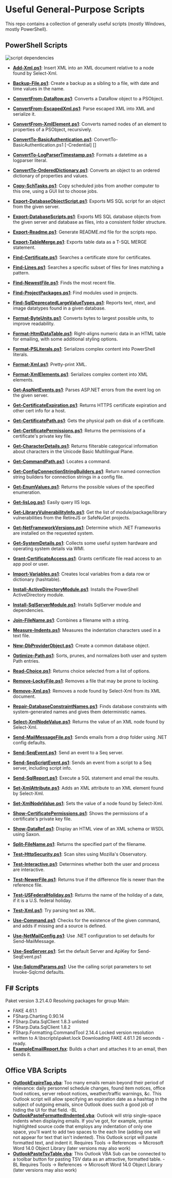 ﻿Useful General-Purpose Scripts
==============================
This repo contains a collection of generally useful scripts (mostly Windows, mostly PowerShell).

PowerShell Scripts
------------------
![script dependencies](dependencies.png)

- **[Add-Xml.ps1](Add-Xml.ps1)**: Insert XML into an XML document relative to a node found by Select-Xml.
- **[Backup-File.ps1](Backup-File.ps1)**: Create a backup as a sibling to a file, with date and time values in the name.
- **[ConvertFrom-DataRow.ps1](ConvertFrom-DataRow.ps1)**: Converts a DataRow object to a PSObject.
- **[ConvertFrom-EscapedXml.ps1](ConvertFrom-EscapedXml.ps1)**: Parse escaped XML into XML and serialize it.
- **[ConvertFrom-XmlElement.ps1](ConvertFrom-XmlElement.ps1)**: Converts named nodes of an element to properties of a PSObject, recursively.
- **[ConvertTo-BasicAuthentication.ps1](ConvertTo-BasicAuthentication.ps1)**: ConvertTo-BasicAuthentication.ps1 [-Credential] <pscredential> [<CommonParameters>]

- **[ConvertTo-LogParserTimestamp.ps1](ConvertTo-LogParserTimestamp.ps1)**: Formats a datetime as a logparser literal.
- **[ConvertTo-OrderedDictionary.ps1](ConvertTo-OrderedDictionary.ps1)**: Converts an object to an ordered dictionary of properties and values.
- **[Copy-SchTasks.ps1](Copy-SchTasks.ps1)**: Copy scheduled jobs from another computer to this one, using a GUI list to choose jobs.
- **[Export-DatabaseObjectScript.ps1](Export-DatabaseObjectScript.ps1)**: Exports MS SQL script for an object from the given server.
- **[Export-DatabaseScripts.ps1](Export-DatabaseScripts.ps1)**: Exports MS SQL database objects from the given server and database as files, into a consistent folder structure.
- **[Export-Readme.ps1](Export-Readme.ps1)**: Generate README.md file for the scripts repo.
- **[Export-TableMerge.ps1](Export-TableMerge.ps1)**: Exports table data as a T-SQL MERGE statement.
- **[Find-Certificate.ps1](Find-Certificate.ps1)**: Searches a certificate store for certificates.
- **[Find-Lines.ps1](Find-Lines.ps1)**: Searches a specific subset of files for lines matching a pattern.
- **[Find-NewestFile.ps1](Find-NewestFile.ps1)**: Finds the most recent file.
- **[Find-ProjectPackages.ps1](Find-ProjectPackages.ps1)**: Find modules used in projects.
- **[Find-SqlDeprecatedLargeValueTypes.ps1](Find-SqlDeprecatedLargeValueTypes.ps1)**: Reports text, ntext, and image datatypes found in a given database.
- **[Format-ByteUnits.ps1](Format-ByteUnits.ps1)**: Converts bytes to largest possible units, to improve readability.
- **[Format-HtmlDataTable.ps1](Format-HtmlDataTable.ps1)**: Right-aligns numeric data in an HTML table for emailing, with some additional styling options.
- **[Format-PSLiterals.ps1](Format-PSLiterals.ps1)**: Serializes complex content into PowerShell literals.
- **[Format-Xml.ps1](Format-Xml.ps1)**: Pretty-print XML.
- **[Format-XmlElements.ps1](Format-XmlElements.ps1)**: Serializes complex content into XML elements.
- **[Get-AspNetEvents.ps1](Get-AspNetEvents.ps1)**: Parses ASP.NET errors from the event log on the given server.
- **[Get-CertificateExpiration.ps1](Get-CertificateExpiration.ps1)**: Returns HTTPS certificate expiration and other cert info for a host.
- **[Get-CertificatePath.ps1](Get-CertificatePath.ps1)**: Gets the physical path on disk of a certificate.
- **[Get-CertificatePermissions.ps1](Get-CertificatePermissions.ps1)**: Returns the permissions of a certificate's private key file.
- **[Get-CharacterDetails.ps1](Get-CharacterDetails.ps1)**: Returns filterable categorical information about characters in the Unicode Basic Multilingual Plane.
- **[Get-CommandPath.ps1](Get-CommandPath.ps1)**: Locates a command.
- **[Get-ConfigConnectionStringBuilders.ps1](Get-ConfigConnectionStringBuilders.ps1)**: Return named connection string builders for connection strings in a config file.
- **[Get-EnumValues.ps1](Get-EnumValues.ps1)**: Returns the possible values of the specified enumeration.
- **[Get-IisLog.ps1](Get-IisLog.ps1)**: Easily query IIS logs.
- **[Get-LibraryVulnerabilityInfo.ps1](Get-LibraryVulnerabilityInfo.ps1)**: Get the list of module/package/library vulnerabilities from the RetireJS or SafeNuGet projects.
- **[Get-NetFrameworkVersions.ps1](Get-NetFrameworkVersions.ps1)**: Determine which .NET Frameworks are installed on the requested system.
- **[Get-SystemDetails.ps1](Get-SystemDetails.ps1)**: Collects some useful system hardware and operating system details via WMI.
- **[Grant-CertificateAccess.ps1](Grant-CertificateAccess.ps1)**: Grants certificate file read access to an app pool or user.
- **[Import-Variables.ps1](Import-Variables.ps1)**: Creates local variables from a data row or dictionary (hashtable).
- **[Install-ActiveDirectoryModule.ps1](Install-ActiveDirectoryModule.ps1)**: Installs the PowerShell ActiveDirectory module.
- **[Install-SqlServerModule.ps1](Install-SqlServerModule.ps1)**: Installs SqlServer module and dependencies.
- **[Join-FileName.ps1](Join-FileName.ps1)**: Combines a filename with a string.
- **[Measure-Indents.ps1](Measure-Indents.ps1)**: Measures the indentation characters used in a text file.
- **[New-DbProviderObject.ps1](New-DbProviderObject.ps1)**: Create a common database object.
- **[Optimize-Path.ps1](Optimize-Path.ps1)**: Sorts, prunes, and normalizes both user and system Path entries.
- **[Read-Choice.ps1](Read-Choice.ps1)**: Returns choice selected from a list of options.
- **[Remove-LockyFile.ps1](Remove-LockyFile.ps1)**: Removes a file that may be prone to locking.
- **[Remove-Xml.ps1](Remove-Xml.ps1)**: Removes a node found by Select-Xml from its XML document.
- **[Repair-DatabaseConstraintNames.ps1](Repair-DatabaseConstraintNames.ps1)**: Finds database constraints with system-generated names and gives them deterministic names.
- **[Select-XmlNodeValue.ps1](Select-XmlNodeValue.ps1)**: Returns the value of an XML node found by Select-Xml.
- **[Send-MailMessageFile.ps1](Send-MailMessageFile.ps1)**: Sends emails from a drop folder using .NET config defaults.
- **[Send-SeqEvent.ps1](Send-SeqEvent.ps1)**: Send an event to a Seq server.
- **[Send-SeqScriptEvent.ps1](Send-SeqScriptEvent.ps1)**: Sends an event from a script to a Seq server, including script info.
- **[Send-SqlReport.ps1](Send-SqlReport.ps1)**: Execute a SQL statement and email the results.
- **[Set-XmlAttribute.ps1](Set-XmlAttribute.ps1)**: Adds an XML attribute to an XML element found by Select-Xml.
- **[Set-XmlNodeValue.ps1](Set-XmlNodeValue.ps1)**: Sets the value of a node found by Select-Xml.
- **[Show-CertificatePermissions.ps1](Show-CertificatePermissions.ps1)**: Shows the permissions of a certificate's private key file.
- **[Show-DataRef.ps1](Show-DataRef.ps1)**: Display an HTML view of an XML schema or WSDL using Saxon.
- **[Split-FileName.ps1](Split-FileName.ps1)**: Returns the specified part of the filename.
- **[Test-HttpSecurity.ps1](Test-HttpSecurity.ps1)**: Scan sites using Mozilla's Observatory.
- **[Test-Interactive.ps1](Test-Interactive.ps1)**: Determines whether both the user and process are interactive.
- **[Test-NewerFile.ps1](Test-NewerFile.ps1)**: Returns true if the difference file is newer than the reference file.
- **[Test-USFederalHoliday.ps1](Test-USFederalHoliday.ps1)**: Returns the name of the holiday of a date, if it is a U.S. federal holiday.
- **[Test-Xml.ps1](Test-Xml.ps1)**: Try parsing text as XML.
- **[Use-Command.ps1](Use-Command.ps1)**: Checks for the existence of the given command, and adds if missing and a source is defined.
- **[Use-NetMailConfig.ps1](Use-NetMailConfig.ps1)**: Use .NET configuration to set defaults for Send-MailMessage.
- **[Use-SeqServer.ps1](Use-SeqServer.ps1)**: Set the default Server and ApiKey for Send-SeqEvent.ps1
- **[Use-SqlcmdParams.ps1](Use-SqlcmdParams.ps1)**: Use the calling script parameters to set Invoke-Sqlcmd defaults.

F# Scripts
----------
Paket version 3.21.4.0
Resolving packages for group Main:
 - FAKE 4.61.1
 - FSharp.Charting 0.90.14
 - FSharp.Data.SqlClient 1.8.3
     unlisted
 - FSharp.Data.SqlClient 1.8.2
 - FSharp.Formatting.CommandTool 2.14.4
Locked version resolution written to A:\bscripts\paket.lock
Downloading FAKE 4.61.1
26 seconds - ready.
- **[ExampleEmailReport.fsx](https://cdn.rawgit.com/brianary/scripts/master/ExampleEmailReport.html)**: Builds a chart and attaches it to an email, then sends it.

Office VBA Scripts
------------------
- **[OutlookExpireTag.vba](OutlookExpireTag.vba)**: Too many emails remain beyond their period of relevance: daily personnel schedule changes, found item notices, office food notices, server reboot notices, weather/traffic warnings, &c. This Outlook script will allow specifying an expiration date as a hashtag in the subject of outgoing emails, since Outlook does such a good job of hiding the UI for that field. -BL 
- **[OutlookPasteFormattedIndented.vba](OutlookPasteFormattedIndented.vba)**: Outlook will strip single-space indents when displaying emails. If you've got, for example, syntax highlighted source code that employs any indentation of only one space, you'll want to add two spaces to the each line (adding one will not appear for text that isn't indented). This Outlook script will paste formatted text, and indent it. Requires Tools -> References -> Microsoft Word 14.0 Object Library (later versions may also work) 
- **[OutlookPasteTsvTable.vba](OutlookPasteTsvTable.vba)**: This Outlook VBA Sub can be connected to a toolbar button for pasting TSV data as an attractive, formatted table. -BL Requires Tools -> References -> Microsoft Word 14.0 Object Library (later versions may also work) 

<!-- generated 05/08/2017 16:55:44 -->
